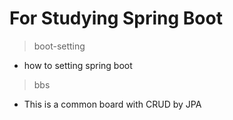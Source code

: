 # For Studying Spring Boot
> boot-setting
* how to setting spring boot
> bbs
* This is a common board with CRUD by JPA
